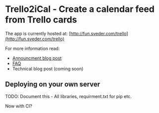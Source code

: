 Trello2iCal - Create a calendar feed from Trello cards
=============

The app is currently hosted at:
[http://fun.sveder.com/trello](http://fun.sveder.com/trello)

For more information read:
* [Announcment blog post](http://sveder.com/blog/announcing-a-trello-to-ical-feed-web-application/)
* [FAQ](http://fun.sveder.com/trello/faq)
* Technical blog post (coming soon)

Deploying on your own server
------------

TODO: Document this - All libraries, requirment.txt for pip etc.

Now with CI?